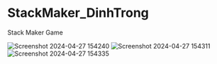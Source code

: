 # StackMaker_DinhTrong
 Stack Maker Game
 
![Screenshot 2024-04-27 154240](https://github.com/TDTer/StackMaker_DinhTrong/assets/80698862/173f2e7b-6983-4e93-b609-aa44ee74492d)
![Screenshot 2024-04-27 154311](https://github.com/TDTer/StackMaker_DinhTrong/assets/80698862/45ed16ec-d972-495c-a7a4-e7c61069269c)
![Screenshot 2024-04-27 154335](https://github.com/TDTer/StackMaker_DinhTrong/assets/80698862/cd964ea9-5c84-4987-a888-eb7fd235f4d7)
